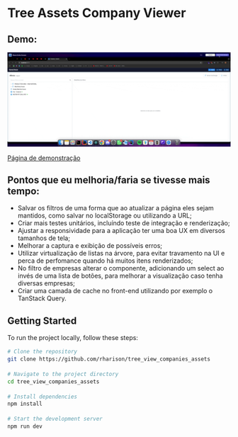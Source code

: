 # Tree Assets Company Viewer

## Demo:

![Application demo](public/run-exemple.gif)

[Página de demonstração](https://tree-assets.netlify.app)

## Pontos que eu melhoria/faria se tivesse mais tempo:

- Salvar os filtros de uma forma que ao atualizar a página eles sejam mantidos, como salvar no localStorage ou utilizando a URL;
- Criar mais testes unitários, incluíndo teste de integração e renderização;
- Ajustar a responsividade para a aplicação ter uma boa UX em diversos tamanhos de tela;
- Melhorar a captura e exibição de possíveis erros;
- Utilizar virtualização de listas na árvore, para evitar travamento na UI e perca de perfomance quando há muitos itens renderizados;
- No filtro de empresas alterar o componente, adicionando um select ao invés de uma lista de botões, para melhorar a visualização caso tenha diversas empresas;
- Criar uma camada de cache no front-end utilizando por exemplo o TanStack Query.

## Getting Started

To run the project locally, follow these steps:

```bash
# Clone the repository
git clone https://github.com/rharison/tree_view_companies_assets

# Navigate to the project directory
cd tree_view_companies_assets

# Install dependencies
npm install

# Start the development server
npm run dev
```
